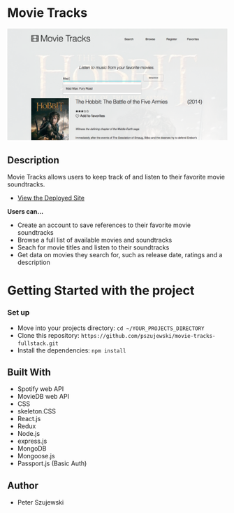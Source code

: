 # Movie Tracks
![Homepage image](https://github.com/pszujewski/movie-tracks-fullstack/blob/master/client/src/images/movie-tracks.png)

## Description

Movie Tracks allows users to keep track of and listen to their favorite movie soundtracks.

* [View the Deployed Site]()

**Users can...** 
* Create an account to save references to their favorite movie soundtracks
* Browse a full list of available movies and soundtracks
* Seach for movie titles and listen to their soundtracks
* Get data on movies they search for, such as release date, ratings and a description

# Getting Started with the project

### Set up

* Move into your projects directory: `cd ~/YOUR_PROJECTS_DIRECTORY`
* Clone this repository: `https://github.com/pszujewski/movie-tracks-fullstack.git`
* Install the dependencies: `npm install`

## Built With
* Spotify web API
* MovieDB web API
* CSS
* skeleton.CSS
* React.js
* Redux
* Node.js
* express.js
* MongoDB
* Mongoose.js
* Passport.js (Basic Auth)

## Author

* Peter Szujewski

